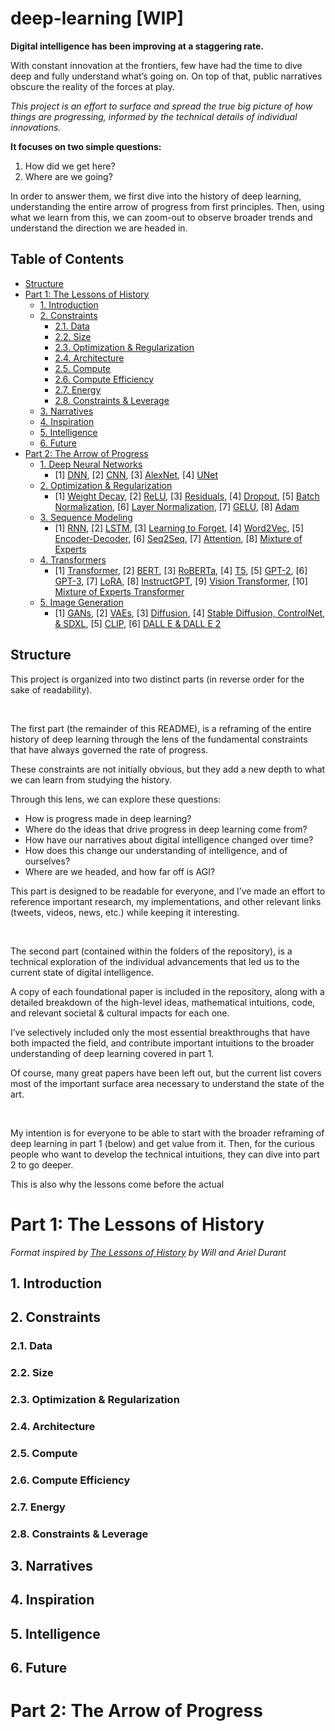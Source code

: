 # deep-learning [WIP]

**Digital intelligence has been improving at a staggering rate.**

With constant innovation at the frontiers, few have had the time to dive deep and fully understand what’s going on. On top of that, public narratives obscure the reality of the forces at play.

_This project is an effort to surface and spread the true big picture of how things are progressing, informed by the technical details of individual innovations._

**It focuses on two simple questions:**

1. How did we get here?
2. Where are we going?

In order to answer them, we first dive into the history of deep learning, understanding the entire arrow of progress from first principles. Then, using what we learn from this, we can zoom-out to observe broader trends and understand the direction we are headed in.

## Table of Contents

- [Structure](#structure)
- [Part 1: The Lessons of History](#part-1-the-lessons-of-history)
  - [1. Introduction](#1-introduction)
  - [2. Constraints](#2-constraints)
    - [2.1. Data](#21-data)
    - [2.2. Size](#22-size)
    - [2.3. Optimization & Regularization](#23-optimization--regularization)
    - [2.4. Architecture](#24-architecture)
    - [2.5. Compute](#25-compute)
    - [2.6. Compute Efficiency](#26-compute-efficiency)
    - [2.7. Energy](#27-energy)
    - [2.8. Constraints & Leverage](#28-constraints--leverage)
  - [3. Narratives](#3-narratives)
  - [4. Inspiration](#4-inspiration)
  - [5. Intelligence](#5-intelligence)
  - [6. Future](#6-future)
- [Part 2: The Arrow of Progress](#part-2-the-arrow-of-progress)
  - [1. Deep Neural Networks](/01-deep-neural-networks/)
    - [1] [DNN](/01-deep-neural-networks/01-dnn/), [2] [CNN](/01-deep-neural-networks/02-cnn/), [3] [AlexNet](/01-deep-neural-networks/03-alex-net/), [4] [UNet](/01-deep-neural-networks/04-u-net/)
  - [2. Optimization & Regularization](/02-optimization-and-regularization/)
    - [1] [Weight Decay](/02-optimization-and-regularization/01-weight-decay/), [2] [ReLU](/02-optimization-and-regularization/02-relu/), [3] [Residuals](/02-optimization-and-regularization/03-residuals/), [4] [Dropout](/02-optimization-and-regularization/04-dropout/), [5] [Batch Normalization](/02-optimization-and-regularization/05-batch-norm/), [6] [Layer Normalization](/02-optimization-and-regularization/06-layer-norm/), [7] [GELU](/02-optimization-and-regularization/07-gelu/), [8] [Adam](/02-optimization-and-regularization/08-adam/)
  - [3. Sequence Modeling](/03-sequence-modeling/)
    - [1] [RNN](/03-sequence-modeling/01-rnn/), [2] [LSTM](/03-sequence-modeling/02-lstm/), [3] [Learning to Forget](/03-sequence-modeling/03-learning-to-forget/), [4] [Word2Vec](/03-sequence-modeling/04-word2vec/), [5] [Encoder-Decoder](/03-sequence-modeling/05-encoder-decoder/), [6] [Seq2Seq](/03-sequence-modeling/06-seq2seq/), [7] [Attention](/03-sequence-modeling/07-attention/), [8] [Mixture of Experts](/03-sequence-modeling/08-mixture-of-experts/)
  - [4. Transformers](/04-transformers/)
    - [1] [Transformer](/04-transformers/01-transformer/), [2] [BERT](/04-transformers/02-bert/), [3] [RoBERTa](/04-transformers/03-roberta/), [4] [T5](/04-transformers/04-t5/), [5] [GPT-2](/04-transformers/05-gpt-2/), [6] [GPT-3](/04-transformers/06-gpt-3/), [7] [LoRA](/04-transformers/07-lora/), [8] [InstructGPT](/04-transformers/08-instruct-gpt/), [9] [Vision Transformer](/04-transformers/09-vision-transformer/), [10] [Mixture of Experts Transformer](/04-transformers/10-moe-transformer/)
  - [5. Image Generation](/05-image-generation/)
    - [1] [GANs](/05-image-generation/01-gan/), [2] [VAEs](/05-image-generation/02-vae/), [3] [Diffusion](/05-image-generation/03-diffusion/), [4] [Stable Diffusion, ControlNet, & SDXL](/05-image-generation/04-stable-diffusion/), [5] [CLIP](/05-image-generation/05-clip/), [6] [DALL E & DALL E 2](/05-image-generation/06-dall-e/)

## Structure

This project is organized into two distinct parts (in reverse order for the sake of readability).

<br />

The first part (the remainder of this README), is a reframing of the entire history of deep learning through the lens of the fundamental constraints that have always governed the rate of progress.

These constraints are not initially obvious, but they add a new depth to what we can learn from studying the history.

Through this lens, we can explore these questions:

- How is progress made in deep learning?
- Where do the ideas that drive progress in deep learning come from?
- How have our narratives about digital intelligence changed over time?
- How does this change our understanding of intelligence, and of ourselves?
- Where are we headed, and how far off is AGI?

This part is designed to be readable for everyone, and I’ve made an effort to reference important research, my implementations, and other relevant links (tweets, videos, news, etc.) while keeping it interesting.

<br />

The second part (contained within the folders of the repository), is a technical exploration of the individual advancements that led us to the current state of digital intelligence.

A copy of each foundational paper is included in the repository, along with a detailed breakdown of the high-level ideas, mathematical intuitions, code, and relevant societal & cultural impacts for each one.

I’ve selectively included only the most essential breakthroughs that have both impacted the field, and contribute important intuitions to the broader understanding of deep learning covered in part 1.

Of course, many great papers have been left out, but the current list covers most of the important surface area necessary to understand the state of the art.

<br />

My intention is for everyone to be able to start with the broader reframing of deep learning in part 1 (below) and get value from it. Then, for the curious people who want to develop the technical intuitions, they can dive into part 2 to go deeper.

This is also why the lessons come before the actual

# Part 1: The Lessons of History

_Format inspired by [The Lessons of History](https://www.amazon.com/Lessons-History-Will-Durant/dp/143914995X) by Will and Ariel Durant_

## 1. Introduction

## 2. Constraints

### 2.1. Data

### 2.2. Size

### 2.3. Optimization & Regularization

### 2.4. Architecture

### 2.5. Compute

### 2.6. Compute Efficiency

### 2.7. Energy

### 2.8. Constraints & Leverage

## 3. Narratives

## 4. Inspiration

## 5. Intelligence

## 6. Future

# Part 2: The Arrow of Progress
